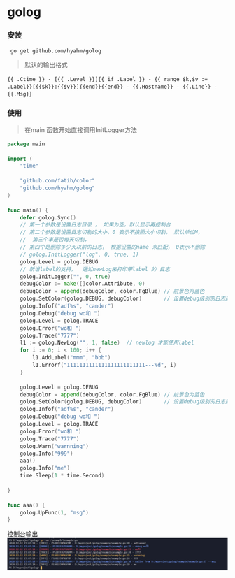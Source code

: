# golog
### 安装
```
 go get github.com/hyahm/golog
```

> 默认的输出格式

`{{ .Ctime }} - [{{ .Level }}]{{ if .Label }} - {{ range $k,$v := .Label}}[{{$k}}:{{$v}}]{{end}}{{end}} - {{.Hostname}} - {{.Line}} - {{.Msg}}`


### 使用
> 在main 函数开始直接调用InitLogger方法  
```go
package main

import (
	"time"

	"github.com/fatih/color"
	"github.com/hyahm/golog"
)

func main() {
	defer golog.Sync()
	// 第一个参数是设置日志目录 ， 如果为空，默认显示再控制台
	// 第二个参数是设置日志切割的大小，0 表示不按照大小切割， 默认单位M，
	//  第三个事是否每天切割，
	// 第四个是删除多少天以前的日志， 根据设置的name 来匹配， 0表示不删除
	// golog.InitLogger("log", 0, true, 1)
	golog.Level = golog.DEBUG
	// 新增label的支持，  通过newLog来打印带label 的 日志
	golog.InitLogger("", 0, true)
	debugColor := make([]color.Attribute, 0)
	debugColor = append(debugColor, color.FgBlue) // 前景色为蓝色
	golog.SetColor(golog.DEBUG, debugColor)       // 设置debug级别的日志颜色
	golog.Infof("adf%s", "cander")
	golog.Debug("debug wo和 ")
	golog.Level = golog.TRACE
	golog.Error("wo和 ")
	golog.Trace("7777")
	l1 := golog.NewLog("", 1, false)  // newlog 才能使用label
	for i := 0; i < 100; i++ {
		l1.AddLabel("mmm", "bbb")
		l1.Errorf("1111111111111111111111111---%d", i)
	}

	golog.Level = golog.DEBUG
	debugColor = append(debugColor, color.FgBlue) // 前景色为蓝色
	golog.SetColor(golog.DEBUG, debugColor)       // 设置debug级别的日志颜色
	golog.Infof("adf%s", "cander")
	golog.Debug("debug wo和 ")
	golog.Level = golog.TRACE
	golog.Error("wo和 ")
	golog.Trace("7777")
	golog.Warn("warnning")
	golog.Info("999")
	aaa()
	golog.Info("me")
	time.Sleep(1 * time.Second)
	
}

func aaa() {
	golog.UpFunc(1, "msg")
}
```

控制台输出
![日志输出](output.png)



